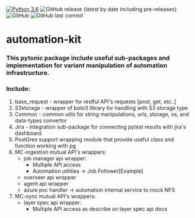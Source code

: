 [![Python 3.6](https://img.shields.io/badge/python-3.6-green.svg)](https://www.python.org/downloads/release/python-360/)
<img alt="GitHub release (latest by date including pre-releases)" src="https://img.shields.io/github/v/release/MapColonies/automation-kit">
![GitHub](https://img.shields.io/github/license/MapColonies/automation-kit)
<img alt="GitHub last commit" src="https://img.shields.io/github/last-commit/MapColonies/automation-kit">

# automation-kit

### This pytonic package include useful sub-packages and implementation for variant manipulation of automation infrastructure.

### Include:
1. base_request - wrapper for restful API's requests [post, get, etc..]
2. S3storage - wrapper of boto3 library for handling with S3 storage type
3. Common - common utils for string manipulations, urls, storage, os, and data-types convertor
4. Jira - integration sub-package for connecting pytest results with jira's dashboard.
5. PostGres support wrapping module that provide useful class and function working with pg
6. MC-ingestion mutual API's wrappers:
    * job manager api wrapper:
        * Multiple API access
        * Automation utilities -> Job Follower[Example]
    * overseer api wrapper
    * agent api wrapper
    * azure pvc handler -> automation internal service to mock NFS
7. MC-sync mutual API's wrappers:
    * layer spec api wrapper:
        * Multiple API access as describe on layer spec api docs
